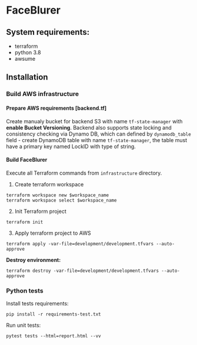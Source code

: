 # FaceBlurer

## System requirements:

- terraform
- python 3.8
- awsume

## Installation 

### Build AWS infrastructure

#### Prepare AWS requirements [backend.tf]

Create manualy bucket for backend S3 with name `tf-state-manager` with **enable Bucket Versioning**. Backend also supports state locking and consistency checking via Dynamo DB, which can defined by `dynamodb_table` field - create DynamoDB table with name `tf-state-manager`, the table must have a primary key named LockID with type of string.

#### Build FaceBlurer

Execute all Terraform commands from `infrastructure` directory.

1. Create terraform workspace

```
terraform workspace new $workspace_name
terraform workspace select $workspace_name
```

2. Init Terraform project

```
terraform init
```

3. Apply terraform project to AWS

```
terraform apply -var-file=development/development.tfvars --auto-approve
```

**Destroy environment:**

```
terraform destroy -var-file=development/development.tfvars --auto-approve
```

### Python tests

Install tests requirements:

```
pip install -r requirements-test.txt
```

Run unit tests:

```
pytest tests --html=report.html --vv
```